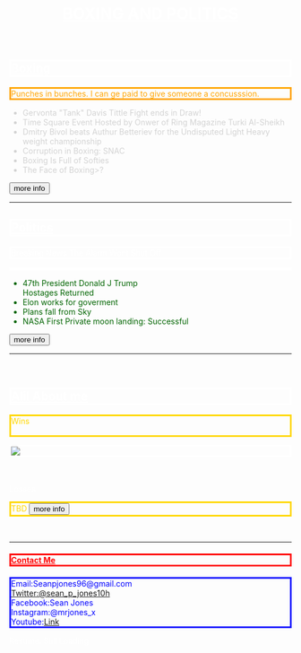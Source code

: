 <html lang="en">
<head>
    <title>B&P</title>
    <style>
        body
         { background-image: url(IMG_20240216_205817851.jpg);
            color: white; background-repeat: no-repeat; background-attachment: fixed; background-size: 100% 100% ;}
            </style>
</head>
<body>
<center><h1><u>BOXING AND POLITICS</u></h1></center>
    <br>
    <h2 style="border: solid;"> <strong> <u> Boxing </u></strong></h2>
    <p style="color: orange;">
    <div style="border: solid; color: orange;"> Punches in bunches. I can ge paid to give someone a concusssion.</div>
    </p>
    <div>
    <p>
    <ul>
    <list style="color: lightgrey;">
        <li> Gervonta "Tank" Davis Tittle Fight ends in Draw!</li> 
       <li>Time Square Event Hosted by Onwer of Ring Magazine Turki Al-Sheikh</li>
        <li>Dmitry Bivol beats Authur Betteriev for the Undisputed Light Heavy weight championship </li>
        <li>Corruption in Boxing: SNAC  </li>
        <li> Boxing Is Full of Softies</li>
        <li>The Face of Boxing>?</li>
    </ul>
    <a href= "https://www.youtube.com/@seanjones5556"> <button> more info </button>
    </a>
    </p>
    </div>
    <hr>
    <h2 style="border: solid;"> <strong><u>Politics</u></strong> </h2>
    <div style="border: solid;"> Breaking News The Alarm Wont Shut Off</div>
        <p style="color: white; border: solid;"> 
            <ul style="color: darkgreen;">
            <li>47th President Donald J Trump</li>
            </li>Hostages Returned</li>
            <li>Elon works for goverment</li>
            <li> Plans fall from Sky</li>
            <li> NASA First Private moon landing: Successful</li>
            </ul>
            <a href="https://x.com/Sean_p_Jones10 "><button> more info </button>
            </a>
        </p>
    <hr>
    <br>
    <h2 style="border: solid;" style="color: orange;"> <u>Alil About me</u></h2>
    <p style="color: gold; border: solid; color: gold;"> 
    Wins
        <br>
        <br>
      <div style="border: solid;"> <img src="IMG_20240202_183154337"/img> </div>
    <br>
    <br>
    <p>
    Losses
    <br>
    <p style="color: gold; border: solid;">TBD <a href= "https://x.com/Sean_p_Jones10 "> <button> more info </button></a></p>
    <br>
    <hr>
    <h4 style="border: solid; color: red;"> <u>Contact Me</u></h4>
    <p style="border: solid; color: Blue;">
        Email:Seanpjones96@gmail.com
        <br>
       <a href="https://x.com/Sean_p_Jones10"> Twitter:@sean_p_jones10h</a>
        <br>
        Facebook:Sean Jones
        <br>
        Instagram:@mrjones_x
        <br>
    Youtube:<a href="https://www.youtube.com/@seanjones5556" target="_blank">Link</a>
    </p>
Resume: Still Loading
    </p>
</body>
</html>
